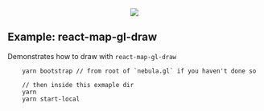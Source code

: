 <div align="center">
  <img src="https://avatars3.githubusercontent.com/u/2105791?v=3&s=200" />
</div>

## Example: react-map-gl-draw

Demonstrates how to draw with `react-map-gl-draw` 

```
    yarn bootstrap // from root of `nebula.gl` if you haven't done so
    
    // then inside this exmaple dir
    yarn 
    yarn start-local
```
